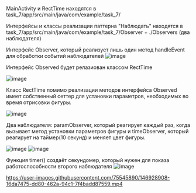 MainActivity и RectTime находятся в task_7/app/src/main/java/com/example/task_7/

Интерфейсы и классы реализации паттерна "Наблюдать"  находятся в task_7/app/src/main/java/com/example/task_7/Observer + ./Observers (два наблюдателя)

Интерфейс Observer, который реализует лишь один метод handleEvent для обработки событий наблюдателей 
![image](https://user-images.githubusercontent.com/75545890/146928211-42995bdc-b714-435a-a1d9-8a4a6e8abb53.png)

Интерфейс Observed будет релазиован классом RectTime

![image](https://user-images.githubusercontent.com/75545890/146928328-6c9ce70f-d0d1-481c-81ed-76732e1a4b12.png)

Класс RectTime помимо реализации методов интерфейса Observed имеет собственный сеттер для установки параметров, необходимых во время отрисовки фигуры.

![image](https://user-images.githubusercontent.com/75545890/146928379-3821be9f-0bda-4a1c-8e6d-0b17a7175d5b.png)

Два наблюдателя: paramObserver, который реагирует каждый раз, когда вызывает метод установки параметров фигуры и timeObserver, который реагирует на таймер(10 секунд) и меняет цвет фигуры.

![image](https://user-images.githubusercontent.com/75545890/146928541-3c20cb2e-8397-4607-8997-6395c3eead9f.png)
![image](https://user-images.githubusercontent.com/75545890/146928754-e6e83b59-228f-445c-9ab3-4b446061539c.png)

Функция timer() создаёт секундомер, который нужен для показа работоспособности второго наблюдателя
![image](https://user-images.githubusercontent.com/75545890/146928898-1e033e77-aa25-4c7d-837c-ccb1001a3be9.png)


https://user-images.githubusercontent.com/75545890/146928908-16da7475-dd80-462a-94c1-7f4badd87559.mp4

